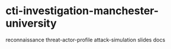 # cti-investigation-manchester-university
reconnaissance
threat-actor-profile
attack-simulation
slides
docs

